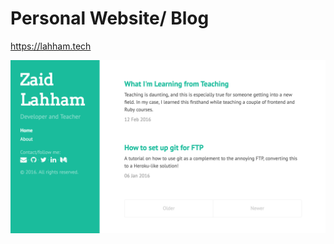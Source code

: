 Personal Website/ Blog
======================

https://lahham.tech

![screen shot](assets/readme_screenshot.png)
